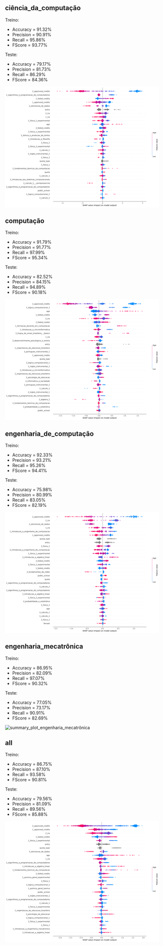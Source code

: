 ## ciência_da_computação
Treino:
*   Accuracy = 91.32%
*   Precision = 90.91%
*   Recall = 95.86%
*   FScore = 93.77%

Teste:
*   Accuracy = 79.17%
*   Precision = 81.73%
*   Recall = 86.29%
*   FScore = 84.36%

![summary_plot_ciência_da_computação](summary_plot_ciência_da_computação.png)
## computação
Treino:
*   Accuracy = 91.79%
*   Precision = 91.77%
*   Recall = 97.99%
*   FScore = 95.34%

Teste:
*   Accuracy = 82.52%
*   Precision = 84.15%
*   Recall = 94.89%
*   FScore = 90.18%

![summary_plot_computação](summary_plot_computação.png)
## engenharia_de_computação
Treino:
*   Accuracy = 92.33%
*   Precision = 93.21%
*   Recall = 95.26%
*   FScore = 94.41%

Teste:
*   Accuracy = 75.98%
*   Precision = 80.99%
*   Recall = 83.05%
*   FScore = 82.19%

![summary_plot_engenharia_de_computação](summary_plot_engenharia_de_computação.png)
## engenharia_mecatrônica
Treino:
*   Accuracy = 86.95%
*   Precision = 82.09%
*   Recall = 97.07%
*   FScore = 90.32%

Teste:
*   Accuracy = 77.05%
*   Precision = 73.17%
*   Recall = 90.91%
*   FScore = 82.69%

![summary_plot_engenharia_mecatrônica](summary_plot_engenharia_mecatrônica.png)
## all
Treino:
*   Accuracy = 86.75%
*   Precision = 87.10%
*   Recall = 93.58%
*   FScore = 90.81%

Teste:
*   Accuracy = 79.56%
*   Precision = 81.09%
*   Recall = 89.56%
*   FScore = 85.88%

![summary_plot_all](summary_plot_all.png)

